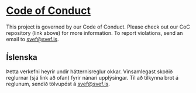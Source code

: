 # [Code of Conduct](https://github.com/svef/Code-of-Conduct)

This project is governed by our Code of Conduct. Please check out our CoC repository (link above) for more information. To report violations, send an email to svef@svef.is.

## Íslenska

Þetta verkefni heyrir undir hátternisreglur okkar. Vinsamlegast skoðið reglurnar (sjá link að ofan) fyrir nánari upplýsingar. Til að tilkynna brot á reglunum, sendið tölvupóst á svef@svef.is.
